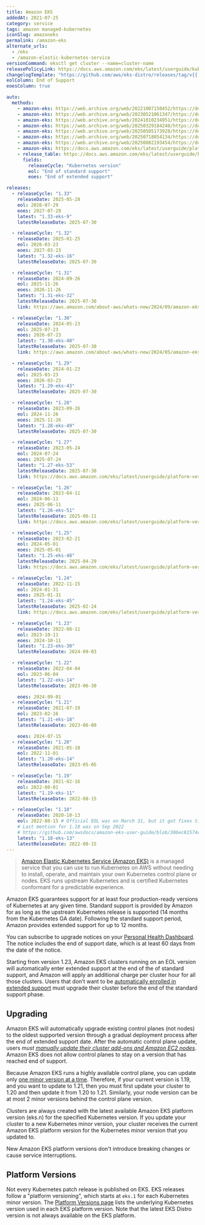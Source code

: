 ```yaml
---
title: Amazon EKS
addedAt: 2021-07-25
category: service
tags: amazon managed-kubernetes
iconSlug: amazoneks
permalink: /amazon-eks
alternate_urls:
  - /eks
  - /amazon-elastic-kubernetes-service
versionCommand: eksctl get cluster --name=cluster-name
releasePolicyLink: https://docs.aws.amazon.com/eks/latest/userguide/kubernetes-versions.html
changelogTemplate: "https://github.com/aws/eks-distro/releases/tag/v{{'__LATEST__'|replace:'.','-'}}"
eolColumn: End of Support
eoesColumn: true

auto:
  methods:
    - amazon-eks: https://web.archive.org/web/20221007150452/https://docs.aws.amazon.com/eks/latest/userguide/platform-versions.html # 1.19
    - amazon-eks: https://web.archive.org/web/20230521061347/https://docs.aws.amazon.com/eks/latest/userguide/platform-versions.html # 1.20
    - amazon-eks: https://web.archive.org/web/20241010234951/https://docs.aws.amazon.com/eks/latest/userguide/platform-versions.html # 1.23
    - amazon-eks: https://web.archive.org/web/20250329184240/https://docs.aws.amazon.com/eks/latest/userguide/platform-versions.html # 1.24
    - amazon-eks: https://web.archive.org/web/20250505173928/https://docs.aws.amazon.com/eks/latest/userguide/platform-versions.html # 1.25
    - amazon-eks: https://web.archive.org/web/20250718054134/https://docs.aws.amazon.com/eks/latest/userguide/platform-versions.html # 1.26
    - amazon-eks: https://web.archive.org/web/20250802193454/https://docs.aws.amazon.com/eks/latest/userguide/platform-versions.html # 1.27
    - amazon-eks: https://docs.aws.amazon.com/eks/latest/userguide/platform-versions.html
    - release_table: https://docs.aws.amazon.com/eks/latest/userguide/kubernetes-versions.html
      fields:
        releaseCycle: "Kubernetes version"
        eol: "End of standard support"
        eoes: "End of extended support"

releases:
  - releaseCycle: "1.33"
    releaseDate: 2025-05-28
    eol: 2026-07-29
    eoes: 2027-07-29
    latest: "1.33-eks-9"
    latestReleaseDate: 2025-07-30

  - releaseCycle: "1.32"
    releaseDate: 2025-01-25
    eol: 2026-03-23
    eoes: 2027-03-23
    latest: "1.32-eks-16"
    latestReleaseDate: 2025-07-30

  - releaseCycle: "1.31"
    releaseDate: 2024-09-26
    eol: 2025-11-26
    eoes: 2026-11-26
    latest: "1.31-eks-32"
    latestReleaseDate: 2025-07-30
    link: https://aws.amazon.com/about-aws/whats-new/2024/09/amazon-eks-distro-kubernetes-version-1-31/

  - releaseCycle: "1.30"
    releaseDate: 2024-05-23
    eol: 2025-07-23
    eoes: 2026-07-23
    latest: "1.30-eks-40"
    latestReleaseDate: 2025-07-30
    link: https://aws.amazon.com/about-aws/whats-new/2024/05/amazon-eks-distro-kubernetes-version-1-30/

  - releaseCycle: "1.29"
    releaseDate: 2024-01-23
    eol: 2025-03-23
    eoes: 2026-03-23
    latest: "1.29-eks-43"
    latestReleaseDate: 2025-07-30

  - releaseCycle: "1.28"
    releaseDate: 2023-09-26
    eol: 2024-11-26
    eoes: 2025-11-26
    latest: "1.28-eks-49"
    latestReleaseDate: 2025-07-30

  - releaseCycle: "1.27"
    releaseDate: 2023-05-24
    eol: 2024-07-24
    eoes: 2025-07-24
    latest: "1.27-eks-53"
    latestReleaseDate: 2025-07-30
    link: https://docs.aws.amazon.com/eks/latest/userguide/platform-versions.html#platform-versions-1-27

  - releaseCycle: "1.26"
    releaseDate: 2023-04-11
    eol: 2024-06-11
    eoes: 2025-06-11
    latest: "1.26-eks-51"
    latestReleaseDate: 2025-06-11
    link: https://docs.aws.amazon.com/eks/latest/userguide/platform-versions.html#platform-versions-1-26

  - releaseCycle: "1.25"
    releaseDate: 2023-02-21
    eol: 2024-05-01
    eoes: 2025-05-01
    latest: "1.25-eks-48"
    latestReleaseDate: 2025-04-29
    link: https://docs.aws.amazon.com/eks/latest/userguide/platform-versions.html#platform-versions-1-25

  - releaseCycle: "1.24"
    releaseDate: 2022-11-15
    eol: 2024-01-31
    eoes: 2025-01-31
    latest: "1.24-eks-45"
    latestReleaseDate: 2025-02-24
    link: https://docs.aws.amazon.com/eks/latest/userguide/platform-versions.html#platform-versions-1-24

  - releaseCycle: "1.23"
    releaseDate: 2022-08-11
    eol: 2023-10-11
    eoes: 2024-10-11
    latest: "1.23-eks-30"
    latestReleaseDate: 2024-09-03

  - releaseCycle: "1.22"
    releaseDate: 2022-04-04
    eol: 2023-06-04
    latest: "1.22-eks-14"
    latestReleaseDate: 2023-06-30

    eoes: 2024-09-01
  - releaseCycle: "1.21"
    releaseDate: 2021-07-19
    eol: 2023-02-16
    latest: "1.21-eks-18"
    latestReleaseDate: 2023-06-09

    eoes: 2024-07-15
  - releaseCycle: "1.20"
    releaseDate: 2021-05-18
    eol: 2022-11-01
    latest: "1.20-eks-14"
    latestReleaseDate: 2023-05-05

  - releaseCycle: "1.19"
    releaseDate: 2021-02-16
    eol: 2022-08-01
    latest: "1.19-eks-11"
    latestReleaseDate: 2022-08-15

  - releaseCycle: "1.18"
    releaseDate: 2020-10-13
    eol: 2022-08-15 # Official EOL was on March 31, but it got fixes till August (see the link below)
    # Last mention for 1.18 was on Sep 2022
    # https://github.com/awsdocs/amazon-eks-user-guide/blob/306ec81574cb60ae47b8dbc8834d6c9d0dd3fe66/doc_source/platform-versions.md
    latest: "1.18-eks-13"
    latestReleaseDate: 2022-08-15
---
```


> [Amazon Elastic Kubernetes Service (Amazon EKS)](https://aws.amazon.com/eks/) is a managed service
> that you can use to run Kubernetes on AWS without needing to install, operate, and maintain your
> own Kubernetes control plane or nodes. EKS runs upstream Kubernetes and is certified Kubernetes
> conformant for a predictable experience.

Amazon EKS guarantees support for at least four production-ready versions of Kubernetes at any
given time. Standard support is provided by Amazon for as long as the upstream Kubernetes release
is supported (14 months from the Kubernetes GA date). Following the standard support period, Amazon
provides extended support for up to 12 months.

You can subscribe to upgrade notices on your [Personal Health Dashboard](https://aws.amazon.com/premiumsupport/technology/personal-health-dashboard/).
The notice includes the end of support date, which is at least 60 days from the date of the notice.

Starting from version 1.23, Amazon EKS clusters running on an EOL version will automatically enter
extended support at the end of the of standard support, and Amazon will apply an additional charge
per cluster hour for all those clusters. Users that don’t want to be [automatically enrolled in
extended support](https://docs.aws.amazon.com/eks/latest/userguide/kubernetes-versions.html#extended-support-faqs)
must upgrade their cluster before the end of the standard support phase.

## Upgrading

Amazon EKS will automatically upgrade existing control planes (not nodes) to the oldest supported
version through a gradual deployment process after the end of extended support date. After the
automatic control plane update, users _must [manually update their cluster add-ons and Amazon EC2 nodes](https://docs.aws.amazon.com/eks/latest/userguide/update-cluster.html#update-existing-cluster)_.
Amazon EKS does not allow control planes to stay on a version that has reached end of support.

Because Amazon EKS runs a highly available control plane, you can update only
[one minor version at a time](https://kubernetes.io/releases/version-skew-policy/#kube-apiserver).
Therefore, if your current version is 1.19, and you want to update to 1.21, then you must first
update your cluster to 1.20 and then update it from 1.20 to 1.21.
Similarly, your node version can be at most 2 minor versions behind the control plane version.

Clusters are always created with the latest available Amazon EKS platform version (eks.n) for the
specified Kubernetes version. If you update your cluster to a new Kubernetes minor version, your
cluster receives the current Amazon EKS platform version for the Kubernetes minor version that you
updated to.

New Amazon EKS platform versions don't introduce breaking changes or cause service interruptions.

## Platform Versions

Not every Kubernetes patch release is published on EKS. EKS releases follow a "platform versioning",
which starts at `eks.1` for each Kubernetes minor version. The
[Platform Versions page](https://docs.aws.amazon.com/eks/latest/userguide/platform-versions.html)
lists the underlying Kubernetes version used in each EKS platform version. Note that the latest
EKS Distro version is not always available on the EKS platform.
